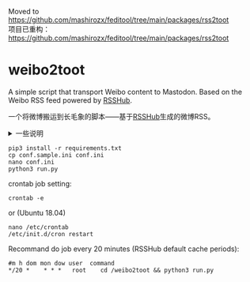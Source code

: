Moved to <https://github.com/mashirozx/feditool/tree/main/packages/rss2toot>   
项目已重构：<https://github.com/mashirozx/feditool/tree/main/packages/rss2toot>

# weibo2toot

A simple script that transport Weibo content to Mastodon. Based on the Weibo RSS feed powered by [RSSHub](https://rsshub.app).

一个将微博搬运到长毛象的脚本——基于[RSSHub](https://rsshub.app)生成的微博RSS。

<details>
  <summary>一些说明</summary>
  
  1、微博视频有严格的反盗链措施，一定频率内请求次数过多可能导致请求返回403，所以输出中看到视频下载失败问题不大，默认情况下会用视频缩略图顶替，视频原链接会在嘟文中标出（完全保留微博风格）。

  2、`TypeError: Cannot read property 'screen_name' of undefined`  
  这是一个 RSSHub 方面的问题，部分微博博主的内容需要登陆才可见，不支持订阅，可以通过打开 https://m.weibo.cn/u/:uid 验证。

  3、表情处理：微博表情暂时没有找到好的索引及批处理的方式（我们需要先将表情批量扒下来并上传为Mastodon的自定义表情），所以目前暂时还没法处理表情。
</details>

```
pip3 install -r requirements.txt
cp conf.sample.ini conf.ini
nano conf.ini
python3 run.py
```

crontab job setting:
```
crontab -e
```
or (Ubuntu 18.04)
```
nano /etc/crontab
/etc/init.d/cron restart
```

Recommand do job every 20 minutes (RSSHub default cache periods):
```
#m h dom mon dow user  command
*/20 *    * * *   root    cd /weibo2toot && python3 run.py
```
